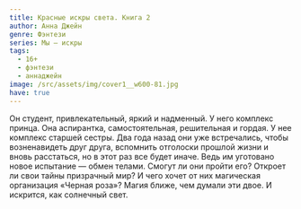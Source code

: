 ```yaml
---
title: Красные искры света. Книга 2
author: Анна Джейн
genre: Фэнтези
series: Мы — искры
tags:
  - 16+
  - фэнтези
  - аннаджейн
image: /src/assets/img/cover1__w600-81.jpg
have: true
---
```

Он студент, привлекательный, яркий и надменный. У него комплекс принца. Она аспирантка, самостоятельная, решительная и гордая. У нее комплекс старшей сестры. Два года назад они уже встречались, чтобы возненавидеть друг друга, вспомнить отголоски прошлой жизни и вновь расстаться, но в этот раз все будет иначе. Ведь им уготовано новое испытание — обмен телами. Смогут ли они пройти его? Откроет ли свои тайны призрачный мир? И чего хочет от них магическая организация «Черная роза»? Магия ближе, чем думали эти двое. И искрится, как солнечный свет.
